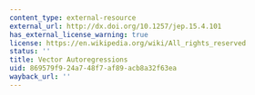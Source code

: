 ```yaml
---
content_type: external-resource
external_url: http://dx.doi.org/10.1257/jep.15.4.101
has_external_license_warning: true
license: https://en.wikipedia.org/wiki/All_rights_reserved
status: ''
title: Vector Autoregressions
uid: 869579f9-24a7-48f7-af89-acb8a32f63ea
wayback_url: ''
---
```

